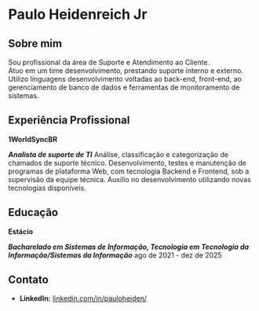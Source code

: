 # Paulo Heidenreich Jr

## Sobre mim
Sou profissional da área de Suporte e Atendimento ao Cliente.  
Atuo em um time desenvolvimento, prestando suporte interno e externo. Utilizo linguagens desenvolvimento voltadas ao back-end, front-end, ao gerenciamento de banco de dados e ferramentas de monitoramento de sistemas.

## Experiência Profissional

**1WorldSyncBR**

***Analista de suporte de TI***
Análise, classificação e categorização de chamados de suporte técnico. Desenvolvimento, testes e manutenção de programas de plataforma Web, com tecnologia Backend e Frontend, sob a supervisão da equipe técnica. Auxílio no desenvolvimento utilizando novas tecnologias disponíveis.

## Educação
**Estácio**

***Bacharelado em Sistemas de Informação, Tecnologia em Tecnologia da Informação/Sistemas da Informação***
ago de 2021 - dez de 2025

## Contato

- **LinkedIn:** [linkedin.com/in/pauloheiden/](https://www.linkedin.com/in/pauloheiden/)
